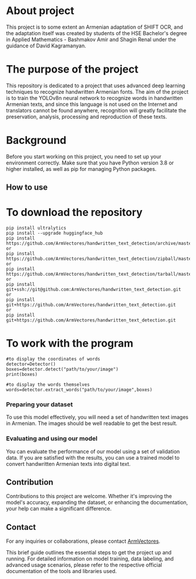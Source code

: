 # About project

This project is to some extent an Armenian adaptation of SHIFT OCR, and the adaptation itself was created by students of the HSE Bachelor's degree in Applied Mathematics - Bashmakov Amir and Shagin Renal under the guidance of David Kagramanyan.

# The purpose of the project
This repository is dedicated to a project that uses advanced deep learning techniques to recognize handwritten Armenian fonts. The aim of the project is to train the YOLOv8n neural network to recognize words in handwritten Armenian texts, and since this language is not used on the Internet and translators cannot be found anywhere, recognition will greatly facilitate the preservation, analysis, processing and reproduction of these texts.

# Background
Before you start working on this project, you need to set up your environment correctly. Make sure that you have Python version 3.8 or higher installed, as well as pip for managing Python packages.

## How to use
# To download the repository
```
pip install ultralytics
pip install --upgrade huggingface_hub
pip install https://github.com/ArmVectores/handwritten_text_detection/archive/master.zip
or
pip install https://github.com/ArmVectores/handwritten_text_detection/zipball/master
or
pip install https://github.com/ArmVectores/handwritten_text_detection/tarball/master
or
pip install git+ssh://git@github.com:ArmVectores/handwritten_text_detection.git
or
pip install git+https://github.com/ArmVectores/handwritten_text_detection.git
or
pip install git+https://github.com/ArmVectores/handwritten_text_detection.git
```

# To work with the program

```
#to display the coordinates of words
detector=Detector()
boxes=detector.detect("path/to/your/image")
print(boxes)
```
```
#to display the words themselves
words=detector.extract_words("path/to/your/image",boxes)
```

### Preparing your dataset

To use this model effectively, you will need a set of handwritten text images in Armenian. The images should be well readable to get the best result.


### Evaluating and using our model

You can evaluate the performance of our model using a set of validation data. If you are satisfied with the results, you can use a trained model to convert handwritten Armenian texts into digital text.

## Contribution

Contributions to this project are welcome. Whether it's improving the model's accuracy, expanding the dataset, or enhancing the documentation, your help can make a significant difference.


## Contact
For any inquiries or collaborations, please contact [ArmVectores](https://github.com/ArmVectores).


This brief guide outlines the essential steps to get the project up and running. For detailed information on model training, data labeling, and advanced usage scenarios, please refer to the respective official documentation of the tools and libraries used.
